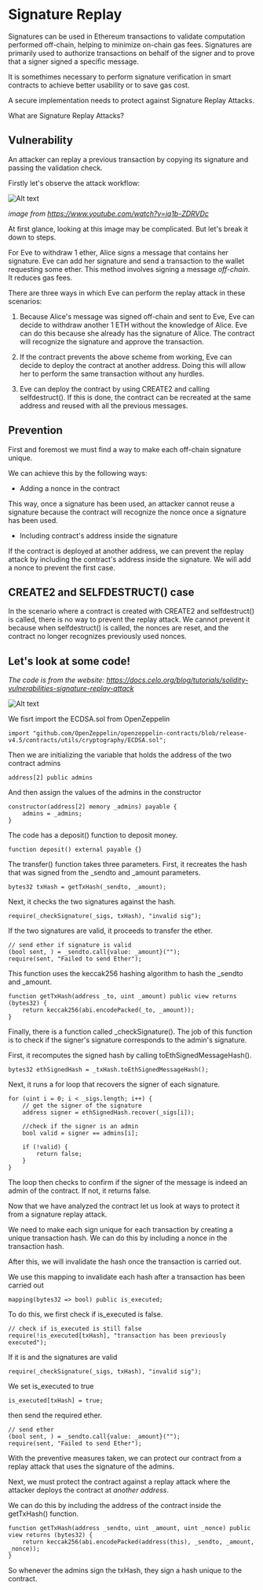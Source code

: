# Signature Replay

Signatures can be used in Ethereum transactions to validate computation performed off-chain, helping to minimize on-chain gas fees. Signatures are primarily used to authorize transactions on behalf of the signer and to prove that a signer signed a specific message.

It is somethimes necessary to perform signature verification in smart contracts to achieve better usability or to save gas cost.

A secure implementation needs to protect against Signature Replay Attacks.

What are Signature Replay Attacks?

Vulnerability
-

An attacker can replay a previous transaction by copying its signature and passing the validation check.

Firstly let's observe the attack workflow:

![Alt text](image/Signature%20Replay/signatureReplaySmartContract.png)

*image from https://www.youtube.com/watch?v=jq1b-ZDRVDc*

At first glance, looking at this image may be complicated. But let's break it down to steps.

For Eve to withdraw 1 ether, Alice signs a message that contains her signature. Eve can add her signature and send a transaction to the wallet requesting some ether. This method involves signing a message *off-chain*. It reduces gas fees.

There are three ways in which Eve can perform the replay attack in these scenarios:

1. Because Alice's message was signed off-chain and sent to Eve, Eve can decide to withdraw another 1 ETH without the knowledge of Alice. Eve can do this because she already has the signature of Alice. The contract will recognize the signature and approve the transaction.

2. If the contract prevents the above scheme from working, Eve can decide to deploy the contract at another address. Doing this will allow her to perform the same transaction without any hurdles.

3. Eve can deploy the contract by using CREATE2 and calling selfdestruct(). If this is done, the contract can be recreated at the same address and reused with all the previous messages.

Prevention
-

First and foremost we must find a way to make each off-chain signature unique.

We can achieve this by the following ways:

- Adding a nonce in the contract

This way, once a signature has been used, an attacker cannot reuse a signature because the contract will recognize the nonce once a signature has been used.

- Including contract's address inside the signature

If the contract is deployed at another address, we can prevent the replay attack by including the contract's address inside the signature. We will add a nonce to prevent the first case.

CREATE2 and SELFDESTRUCT() case
-

In the scenario where a contract is created with CREATE2 and selfdestruct() is called, there is no way to prevent the replay attack. We cannot prevent it because when selfdestruct() is called, the nonces are reset, and the contract no longer recognizes previously used nonces.

Let's look at some code!
-

*The code is from the website: https://docs.celo.org/blog/tutorials/solidity-vulnerabilities-signature-replay-attack*

![Alt text](image/Signature%20Replay/signatureReplayVulnerable.png)

We fisrt import the ECDSA.sol from OpenZeppelin

    import "github.com/OpenZeppelin/openzeppelin-contracts/blob/release-v4.5/contracts/utils/cryptography/ECDSA.sol";

Then we are initializing the variable that holds the address of the two contract admins

    address[2] public admins

And then assign the values of the admins in the constructor

    constructor(address[2] memory _admins) payable {
        admins = _admins;
    }

The code has a deposit() function to deposit money.

    function deposit() external payable {}

The transfer() function takes three parameters. First, it recreates the hash that was signed from the _sendto and _amount parameters.

    bytes32 txHash = getTxHash(_sendto, _amount);

Next, it checks the two signatures against the hash.

    require(_checkSignature(_sigs, txHash), "invalid sig");

If the two signatures are valid, it proceeds to transfer the ether.

    // send ether if signature is valid
    (bool sent, ) = _sendto.call{value: _amount}("");
    require(sent, "Failed to send Ether");

This function uses the keccak256 hashing algorithm to hash the _sendto and _amount.

    function getTxHash(address _to, uint _amount) public view returns (bytes32) {
        return keccak256(abi.encodePacked(_to, _amount));
    }

Finally, there is a function called _checkSignature(). The job of this function is to check if the signer's signature corresponds to the admin's signature.

First, it recomputes the signed hash by calling toEthSignedMessageHash().

    bytes32 ethSignedHash = _txHash.toEthSignedMessageHash();

Next, it runs a for loop that recovers the signer of each signature.

    for (uint i = 0; i < _sigs.length; i++) {
        // get the signer of the signature
        address signer = ethSignedHash.recover(_sigs[i]);

        //check if the signer is an admin
        bool valid = signer == admins[i];

        if (!valid) {
            return false;
        }
    }

The loop then checks to confirm if the signer of the message is indeed an admin of the contract. If not, it returns false.


Now that we have analyzed the contract let us look at ways to protect it from a signature replay attack.

We need to make each sign unique for each transaction by creating a unique transaction hash. We can do this by including a nonce in the transaction hash.

After this, we will invalidate the hash once the transaction is carried out.

We use this mapping to invalidate each hash after a transaction has been carried out

    mapping(bytes32 => bool) public is_executed;

To do this, we first check if is_executed is false.

    // check if is_executed is still false
    require(!is_executed[txHash], "transaction has been previously executed");

 If it is and the signatures are valid

    require(_checkSignature(_sigs, txHash), "invalid sig");

We set is_executed to true

    is_executed[txHash] = true;

then send the required ether.

    // send ether
    (bool sent, ) = _sendto.call{value: _amount}("");
    require(sent, "Failed to send Ether");

With the preventive measures taken, we can protect our contract from a replay attack that uses the signature of the admins.

Next, we must protect the contract against a replay attack where the attacker deploys the contract at *another address*.

We can do this by including the address of the contract inside the getTxHash() function.

    function getTxHash(address _sendto, uint _amount, uint _nonce) public view returns (bytes32) {
        return keccak256(abi.encodePacked(address(this), _sendto, _amount, _nonce));
    }

So whenever the admins sign the txHash, they sign a hash unique to the contract.

